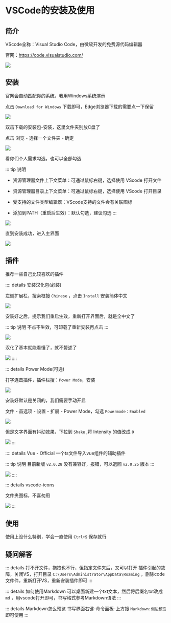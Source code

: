 # VSCode的安装及使用




## 简介

VScode全称：Visual Studio Code，由微软开发的免费源代码编辑器

官网：https://code.visualstudio.com/

![](/VSCode/VSCode-01.png)


## 安装


官网会自动匹配你的系统，我用Windows系统演示

点击 `Download for Windows` 下载即可，Edge浏览器下载的需要点一下保留

![](/VSCode/VSCode-02.png)


双击下载的安装包-安装，这里文件夹别放C盘了

点击 浏览 - 选择一个文件夹 - 确定

![](/VSCode/VSCode-03.png)


看你们个人需求勾选，也可以全部勾选

::: tip 说明
* 资源管理器文件上下文菜单：可通过鼠标右键，选择使用 VScode 打开文件

* 资源管理器目录上下文菜单：可通过鼠标右键，选择使用 VScode 打开目录

* 受支持的文件类型编辑器：VScode支持的文件会有关联图标

* 添加到PATH（重启后生效）：默认勾选，建议勾选
:::

![](/VSCode/VSCode-04.png)



直到安装成功，进入主界面


![](/VSCode/VSCode-05.png)






## 插件

推荐一些自己比较喜欢的插件

:::: details 安装汉化包(必装)

左侧扩展栏，搜索框搜 `Chinese` ，点击 `Install` 安装简体中文

![](/VSCode/VSCode-06.png)


安装好之后，提示我们重启生效，重新打开界面后，就是全中文了

::: tip 说明
不点不生效，可卸载了重新安装再点击
:::

![](/VSCode/VSCode-07.png)


汉化了基本就能看懂了，就不赘述了

![](/VSCode/VSCode-08.png)
::::



::: details Power Mode(可选)

打字连击插件，插件栏搜：`Power Mode`，安装

![](/VSCode/VSCode-09.png)

安装好默认是关闭的，我们需要手动开启

文件 - 首选项 - 设置 - 扩展 - Power Mode，勾选 `Powermode：Enabled`

![](/VSCode/VSCode-10.png)

但是文字界面有抖动效果，下拉到 `Shake` ,将 Intensity 的值改成 `0`

![](/VSCode/VSCode-11.png)
:::




:::: details Vue - Official
一个ts文件导入vue组件的辅助插件

::: tip 说明
目前新版 `v2.0.28` 没有兼容好，报错，可以退回 `v2.0.26` 版本
:::

![](/VSCode/VSCode-12.png)
::::



::: details vscode-icons

文件夹图标，不喜勿用

![](/VSCode/VSCode-13.png)
:::


## 使用

使用上没什么特别，学会一直使用 `Ctrl+S` 保存就行


## 疑问解答


::: details 打不开文件，拖拽也不行，但指定文件夹后，又可以打开
插件引起的故障，关闭VS，打开目录 `C:\Users\Administrator\AppData\Roaming` ，删除code文件件，重新打开VS，重新安装插件即可
:::



::: details 如何使用Markdown
可以桌面新建一个txt文本，然后将后缀名txt改成 `md` ，用vscode打开即可，书写格式参考Markdown语法
:::



::: details Markdown怎么预览
书写界面右键-命令面板-上方搜 `Markdown:侧边预览` 即可使用
:::